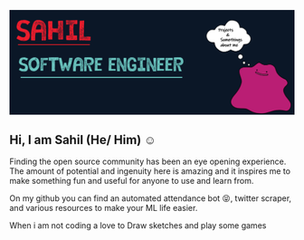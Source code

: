 ![A cover image that says "SAHIL SOFTWARE ENGINEER" on the left. On right, there's a cartoon character representing sahil waving his hand](https://github.com/thesloppyguy/thesloppyguy/blob/main/img/gitbanner.png)

## Hi, I am Sahil (He/ Him) ☺️

Finding the open source community has been an eye opening experience. The amount of potential and ingenuity here is amazing and it inspires me to make something fun and useful for anyone to use and learn from.

On my github you can find an automated attendance bot 😝, twitter scraper, and various resources to make your ML life easier.
 
When i am not coding a love to Draw sketches and play some games
